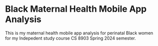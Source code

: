 # Black Maternal Health Mobile App Analysis

This is my maternal health mobile app analysis for perinatal Black women for my Indepedent study course CS 8903 Spring 2024 semester.
